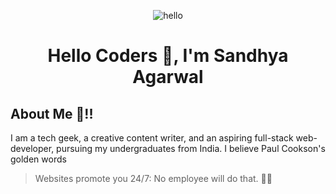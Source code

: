 <p align="center"> <img src="https://lh3.googleusercontent.com/proxy/At6r6XUCpO7wTWWIYxndpM4HRHDb_dfAeFyPjwZLh1ISLCQmkya6eV53vwvB3yBvNVWorP3PCxUKWOph2Pg1d1ZW99_2eAuoDA6tF-Zc_vjvM681AygPyEd531ZRlg" alt="hello" /> </p>
<h1 align="center">Hello Coders 👋, I'm Sandhya Agarwal</h1>

## About Me 🧐!!

I am a tech geek, a creative content writer, and an aspiring full-stack web-developer, pursuing my undergraduates from India. I believe  Paul Cookson's golden words 
> Websites promote you 24/7: No employee will do that. 🙌🏻

